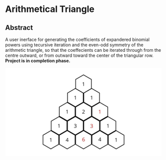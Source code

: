# Arithmetical Triangle

## Abstract
A user inerface for generating the coefficients of expandered binomial powers using tecursive iteration and the even-odd symmetry of the arithmetic triangle, so that the coeffecients can be iterated through from the centre outward, or from outward toward the center of the triangular row. **Project is in completion phase.**

![](https://github.com/msizimkhize/Arithmetical-Triangle/blob/main/Pascals-triangle-2-1024x576.jpg?raw=true)

